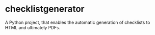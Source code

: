 # checklistgenerator
A Python project, that enables the automatic generation of checklists to HTML and ultimately PDFs.
